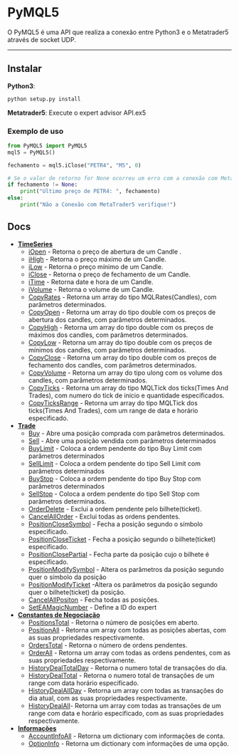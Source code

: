 # PyMQL5

 O PyMQL5 é uma API que realiza a conexão entre Python3 e o Metatrader5 através de socket UDP.

------------

## Instalar

**Python3**:
```python
python setup.py install
```
**Metatrader5**:
Execute o expert advisor API.ex5

###  Exemplo de uso
```python
from PyMQL5 import PyMQL5
mql5 = PyMQL5()

fechamento = mql5.iClose("PETR4", "M5", 0)

# Se o valor de retorno for None ocorreu um erro com a conexão com MetaTrader5
if fechamento != None:
	print("Ultimo preço de PETR4: ", fechamento)
else:
	print("Não a Conexão com MetaTrader5 verifique!")
```



## Docs
- [**TimeSeries**](Docs/TimeSeries.md)
	- [iOpen](Docs/TimeSeries.md#iOpen)  - Retorna o preço de abertura de um Candle .
	- [iHigh](Docs/TimeSeries.md#iHigh) - Retorna o preço máximo de um Candle.
	- [iLow](Docs/TimeSeries.md#iLow) - Retorna o preço mínimo de um  Candle.
	- [iClose](Docs/TimeSeries.md#iClose) - Retorna o preço de fechamento de um Candle.
	- [iTime](Docs/TimeSeries.md#iTime) - Retorna date e hora de um Candle.
	- [iVolume](Docs/TimeSeries.md#iVolume) - Retorna o volume de um Candle.
	- [CopyRates](Docs/TimeSeries.md#CopyRates) - Retorna um array do tipo MQLRates(Candles), com parâmetros determinados.
	- [CopyOpen](Docs/TimeSeries.md#CopyOpen) - Retorna um array do tipo double com os preços de abertura dos candles,  com parâmetros determinados.
	- [CopyHigh](Docs/TimeSeries.md#CopyHigh) - Retorna um array do tipo double com os preços de máximos dos candles,  com parâmetros determinados.
	- [CopyLow](Docs/TimeSeries.md#CopyLow) - Retorna um array do tipo double com os preços de mínimos dos candles,  com parâmetros determinados.
	- [CopyClose](Docs/TimeSeries.md#CopyClose) - Retorna um array do tipo double com os preços de fechamento dos candles,  com parâmetros determinados.
	- [CopyVolume](Docs/TimeSeries.md#CopyVolume) - Retorna um array do tipo ulong com os volume dos candles,  com parâmetros determinados.
	- [CopyTicks](Docs/TimeSeries.md#CopyTicks) - Retorna um array do tipo MQLTick dos ticks(Times And Trades), com numero do tick de inicio e quantidade especificados.
	- [CopyTicksRange](Docs/TimeSeries.md#CopyTicksRange) - Retorna um array do tipo MQLTick dos ticks(Times And Trades), com um range de data e horário especificado.
- [**Trade**](Docs/Trade.md)
	- [Buy](Docs/Trade.md#Buy)  - Abre uma posição comprada com parâmetros determinados.
	- [Sell](Docs/Trade.md#Sell) - Abre uma posição vendida com parâmetros determinados
	- [BuyLimit](Docs/Trade.md#BuyLimit) - Coloca a ordem pendente do tipo Buy Limit com parâmetros determinados
	- [SellLimit](Docs/Trade.md#SellLimit) - Coloca a ordem pendente do tipo Sell Limit com parâmetros determinados
	- [BuyStop](Docs/Trade.md#BuyStop)  - Coloca a ordem pendente do tipo Buy Stop com parâmetros determinados
	- [SellStop](Docs/Trade.md#SellStop) - Coloca a ordem pendente do tipo Sell Stop com parâmetros determinados.
	- [OrderDelete](Docs/Trade.md#OrderDelete) - Exclui a ordem pendente pelo bilhete(ticket).
	- [CancelAllOrder](Docs/Trade.md#CancelAllOrder) - Exclui todas as ordens pendentes.
	- [PositionCloseSymbol](Docs/Trade.md#PositionCloseSymbol) - Fecha a posição segundo o símbolo especificado.
	- [PositionCloseTicket](Docs/Trade.md#PositionCloseTicket) - Fecha a posição segundo o bilhete(ticket) especificado.
	- [PositionClosePartial](Docs/Trade.md#PositionClosePartial) - Fecha parte da posição cujo o bilhete é especificado.
	- [PositionModifySymbol](Docs/Trade.md#PositionModifySymbol) - Altera os parâmetros da posição segundo quer o símbolo da posição
	- [PositionModifyTicket](Docs/Trade.md#PositionModifyTicket) -Altera os parâmetros da posição segundo quer o bilhete(ticket) da posição.
	- [CancelAllPositon](Docs/Trade.md#CancelAllPositon) - Fecha todas as posições.
	- [SetEAMagicNumber](Docs/Trade.md#SetEAMagicNumber) - Define a ID do expert
- [**Constantes de Negociação**](Docs/ConstantesNegociacao.md)
	- [PositionsTotal](Docs/ConstantesNegociacao.md#PositionsTotal) - Retorna o número de posições em aberto.
	- [PositionAll](Docs/ConstantesNegociacao.md#PositionAll) - Retorna um array com todas as posições abertas, com as suas propriedades respectivamente.
	- [OrdersTotal](Docs/ConstantesNegociacao.md#OrdersTotal) - Retorna o número de ordens pendentes.
	- [OrderAll](Docs/ConstantesNegociacao.md#OrderAll) - Retorna um array com todas as ordens pendentes, com as suas propriedades respectivamente.
	- [HistoryDealTotalDay](Docs/ConstantesNegociacao.md#HistoryDealTotalDay) - Retorna o numero total de transações do dia.
	- [HistoryDealTotal](Docs/ConstantesNegociacao.md#HistoryDealTotal) - Retorna o numero total de  transações de um range com data horário especificado.
	- [HistoryDealAllDay](Docs/ConstantesNegociacao.md#HistoryDealAllDay) - Retorna um array com todas as transações do dia atual,  com as suas propriedades respectivamente.
	- [HistoryDealAll](Docs/ConstantesNegociacao.md#HistoryDealAll)- Retorna um array com todas as transações de um range com data e horário especificado,  com as suas propriedades respectivamente.
- [**Informações**](Docs/Info.md)
	- [AccountInfoAll](Docs/Info.md#AccountInfoAll)  - Retorna um dictionary com informações de conta.
	- [OptionInfo](Docs/Info.md#OptionInfo)  - Retorna um dictionary com informações de uma opção.